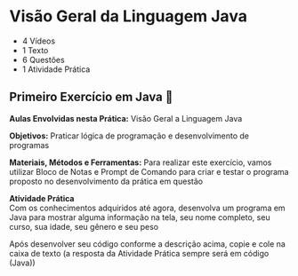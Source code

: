 # Visão Geral da Linguagem Java
- 4 Vídeos
- 1 Texto
- 6 Questões
- 1 Atividade Prática

## Primeiro Exercício em Java 📝
**Aulas Envolvidas nesta Prática:** Visão Geral a Linguagem Java

**Objetivos:** Praticar lógica de programação e desenvolvimento de programas

**Materiais, Métodos e Ferramentas:** Para realizar este exercício, vamos utilizar Bloco de Notas e Prompt de Comando para criar e testar o programa proposto no desenvolvimento da prática em questão

**Atividade Prática**<br>
Com os conhecimentos adquiridos até agora, desenvolva um programa em Java para mostrar alguma informação na tela, seu nome completo, seu curso, sua idade, seu gênero e seu peso

Após desenvolver seu código conforme a descrição acima, copie e cole na caixa de texto (a resposta da Atividade Prática sempre será em código (Java))